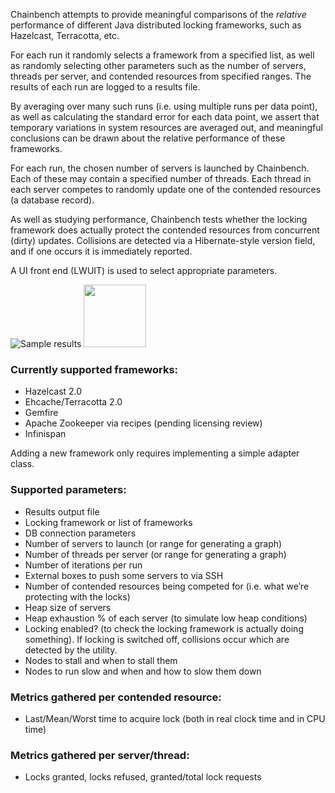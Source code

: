 Chainbench attempts to provide meaningful comparisons of the *relative* performance
of different Java distributed locking frameworks, such as Hazelcast, Terracotta, etc.

For each run it randomly selects a framework from a specified list, as well as randomly selecting other
parameters such as the number of servers, threads per server, and contended resources from specified ranges.
The results of each run are logged to a results file.

By averaging over many such runs (i.e. using multiple runs per data point), as well as calculating
the standard error for each data point, we assert that temporary variations in system
resources are averaged out, and meaningful conclusions
can be drawn about the relative performance of these frameworks.

For each run, the chosen number of servers is launched by Chainbench. Each of these may contain
a specified number of threads.
Each thread in each server competes to randomly update one of the contended resources (a database record).

As well as studying performance, Chainbench tests whether the locking framework does actually protect
the contended resources from concurrent (dirty) updates. Collisions are detected via a Hibernate-style
version field, and if one occurs it is immediately reported.

A UI front end (LWUIT) is used to select appropriate parameters.

![Sample results](/jgittings/hazelcastVersusTerracotta.png)
<img src="http://github.com/jgittings/chainbench/hazelcastVersusTerracotta.png" width="100" height="100">

### Currently supported frameworks:
* Hazelcast 2.0
* Ehcache/Terracotta 2.0
* Gemfire
* Apache Zookeeper via recipes (pending licensing review)
* Infinispan

Adding a new framework only requires implementing a simple adapter class.

### Supported parameters:
* Results output file
* Locking framework or list of frameworks
* DB connection parameters
* Number of servers to launch (or range for generating a graph)
* Number of threads per server (or range for generating a graph)
* Number of iterations per run
* External boxes to push some servers to via SSH
* Number of contended resources being competed for (i.e. what we’re protecting with the locks)
* Heap size of servers
* Heap exhaustion % of each server (to simulate low heap conditions)
* Locking enabled?  (to check the locking framework is actually doing something). If locking is switched off, collisions occur which are detected by the utility.
* Nodes to stall and when to stall them
* Nodes to run slow and when and how to slow them down

### Metrics gathered per contended resource:
* Last/Mean/Worst time to acquire lock  (both in real clock time and in CPU time)

### Metrics gathered per server/thread:
* Locks granted, locks refused,   granted/total lock requests


